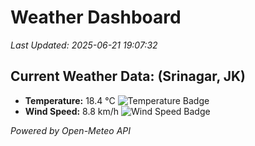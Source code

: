 
# Weather Dashboard

_Last Updated: 2025-06-21 19:07:32_

## Current Weather Data: (Srinagar, JK)
- **Temperature:** 18.4 °C ![Temperature Badge](https://img.shields.io/badge/Temperature-Low%20Temp-blue)
- **Wind Speed:** 8.8 km/h ![Wind Speed Badge](https://img.shields.io/badge/Wind%20Speed-Light%20Wind-blue)

*Powered by Open-Meteo API*
